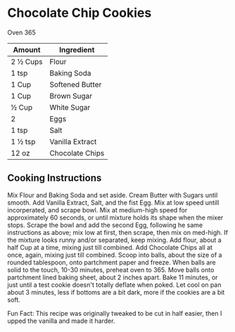 # Chocolate Chip Cookies

Oven 365

|Amount|Ingredient|
|----|----|
2 ½ Cups|Flour
1 tsp|Baking Soda
1 Cup|Softened Butter
1 Cup|Brown Sugar
½ Cup|White Sugar
2|Eggs
1 tsp| Salt
1 ½ tsp| Vanilla Extract
12 oz|Chocolate Chips

## Cooking Instructions
Mix Flour and Baking Soda and set aside.
Cream Butter with Sugars until smooth.
Add Vanilla Extract, Salt, and the fist Egg.
Mix at low speed untill incorperated, and scrape bowl.
Mix at medium-high speed for approximately 60 seconds, or until mixture holds its shape when the mixer stops.
Scrape the bowl and add the second Egg, following he same instructions as above; mix low at first, then scrape, then mix on med-high. If the mixture looks runny and/or separated, keep mixing.
Add flour, about a half Cup at a time, mixing just till combined.
Add Chocolate Chips all at once, again, mixing just till combined.
Scoop into balls, about the size of a rounded tablespoon, onto partchment paper and freeze.
When balls are solid to the touch, 10-30 minutes, preheat oven to 365.
Move balls onto partchment lined baking sheet, about 2 inches apart.
Bake 11 minutes, or just until a test cookie doesn't totally deflate when poked.
Let cool on pan about 3 minutes, less if bottoms are a bit dark, more if the cookies are a bit soft.

Fun Fact: This recipe was originally tweaked to be cut in half easier, then I upped the vanilla and made it harder.